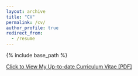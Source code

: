 ```yaml
---
layout: archive
title: "CV"
permalink: /cv/
author_profile: true
redirect_from:
  - /resume
---
```


{% include base_path %}

[Click to View My Up-to-date Curriculum Vitae [PDF]](../files/CV/Xiaoyang-cv-100124.pdf)



<!-- <embed src="../files/mingzhe-cv.pdf" width="650" height="1800" type='application/pdf'> -->
